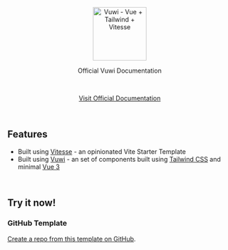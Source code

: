 <p align='center'>
  <img src='https://raw.githubusercontent.com/vuwijs/docs/main/src/assets/logo-vuwi.svg' alt='Vuwi - Vue + Tailwind + Vitesse' width='120'/>
</p>

<p align='center'>
Official Vuwi Documentation
</p>

<br>

<p align='center'>
<a href="https://vuwi.web.app/">Visit Official Documentation</a>
</p>

<br>

## Features

- Built using [Vitesse](https://github.com/antfu/vitesse) - an opinionated Vite Starter Template
- Built using [Vuwi](https://github.com/vuwijs/vuwi) - an set of components built using [Tailwind CSS](https://tailwindcss.com/) and minimal [Vue 3](https://v3.vuejs.org/)

<br>

## Try it now!

### GitHub Template

[Create a repo from this template on GitHub](https://github.com/vuwijs/template).
